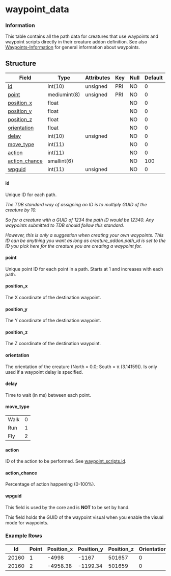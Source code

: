 # waypoint\_data

### Information

This table contains all the path data for creatures that use waypoints and waypoint scripts directly in their creature addon definition. See also [Waypoints-Information](../../misc/Waypoints-Information.md) for general information about waypoints.

## Structure

| Field                            | Type         | Attributes   | Key | Null | Default |
|----------------------------------|--------------|--------------|-----|------|---------|
| [id](#id)                        | int(10)      | unsigned     | PRI | NO   | 0       |
| [point](#point)                  | mediumint(8) | unsigned     | PRI | NO   | 0       |
| [position\_x](#position_x)       | float        |              |     | NO   | 0       |
| [position\_y](#position_y)       | float        |              |     | NO   | 0       |
| [position\_z](#position_z)       | float        |              |     | NO   | 0       |
| [orientation](#orientation)      | float        |              |     | NO   | 0       |
| [delay](#delay)                  | int(10)      | unsigned     |     | NO   | 0       |
| [move\_type](#move_type)         | int(11)      |              |     | NO   | 0       |
| [action](#action)                | int(11)      |              |     | NO   | 0       |
| [action\_chance](#action_chance) | smallint(6)  |              |     | NO   | 100     |
| [wpguid](#wpguid)                | int(11)      | unsigned     |     | NO   | 0       |

#### id

Unique ID for each path.

*The TDB standard way of assigning an ID is to multiply GUID of the creature by 10.*

*So for a creature with a GUID of 1234 the path ID would be 12340. Any waypoints submitted to TDB should follow this standard.*

*However, this is only a suggestion when creating your own waypoints. This ID can be anything you want as long as creature\_addon.path\_id is set to the ID you pick here for the creature you are creating a waypoint for.*

#### point

Unique point ID for each point in a path. Starts at 1 and increases with each path.

#### position\_x

The X coordinate of the destination waypoint.

#### position\_y

The Y coordinate of the destination waypoint.

#### position\_z

The Z coordinate of the destination waypoint.

#### orientation

The orientation of the creature (North = 0.0; South = π (3.14159)). Is only used if a waypoint delay is specified.

#### delay

Time to wait (in ms) between each point.

#### move\_type

|      |     |
|------|-----|
| Walk | 0   |
| Run  | 1   |
| Fly  | 2   |

#### action

ID of the action to be performed. See [waypoint\_scripts.id](waypoint_scripts.md).

#### action\_chance

Percentage of action happening (0-100%).

#### wpguid

This field is used by the core and is **NOT** to be set by hand.

This field holds the GUID of the waypoint visual when you enable the visual mode for waypoints.

### Example Rows

| Id    | Point | Position\_x | Position\_y | Position\_z | Orientation | Delay | Move\_type | Action | Action\_chance | wpguid |
|-------|-------|-------------|-------------|-------------|-------------|-------|------------|--------|----------------|--------|
| 20160 | 1     | -4998       | -1167       | 501657      | 0           | 10000 | 0          | 0      | 100            | 0      |
| 20160 | 2     | -4958.38    | -1199.34    | 501659      | 0           | 0     | 0          | 0      | 100            | 0      |

